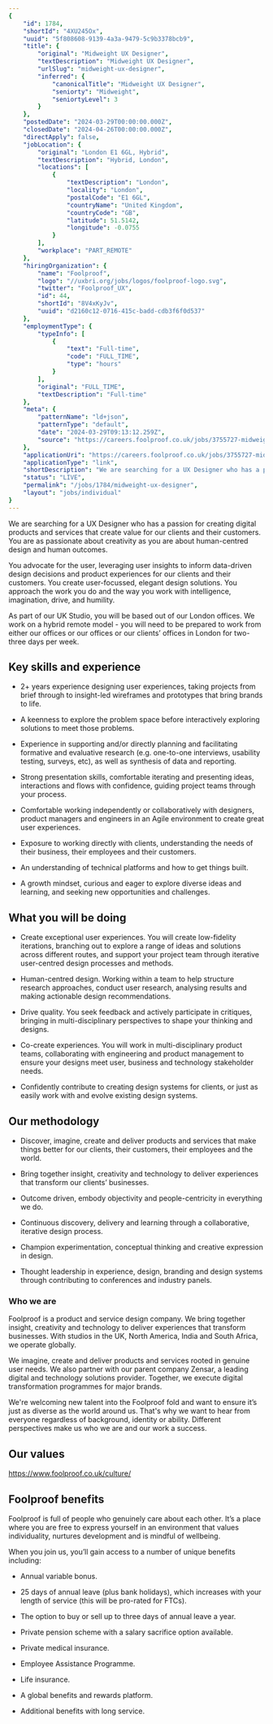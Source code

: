 ```yaml
---
{
	"id": 1784,
	"shortId": "4XU245Ox",
	"uuid": "5f808608-9139-4a3a-9479-5c9b3378bcb9",
	"title": {
		"original": "Midweight UX Designer",
		"textDescription": "Midweight UX Designer",
		"urlSlug": "midweight-ux-designer",
		"inferred": {
			"canonicalTitle": "Midweight UX Designer",
			"seniorty": "Midweight",
			"seniortyLevel": 3
		}
	},
	"postedDate": "2024-03-29T00:00:00.000Z",
	"closedDate": "2024-04-26T00:00:00.000Z",
	"directApply": false,
	"jobLocation": {
		"original": "London E1 6GL, Hybrid",
		"textDescription": "Hybrid, London",
		"locations": [
			{
				"textDescription": "London",
				"locality": "London",
				"postalCode": "E1 6GL",
				"countryName": "United Kingdom",
				"countryCode": "GB",
				"latitude": 51.5142,
				"longitude": -0.0755
			}
		],
		"workplace": "PART_REMOTE"
	},
	"hiringOrganization": {
		"name": "Foolproof",
		"logo": "//uxbri.org/jobs/logos/foolproof-logo.svg",
		"twitter": "Foolproof_UX",
		"id": 44,
		"shortId": "8V4xKyJv",
		"uuid": "d2160c12-0716-415c-badd-cdb3f6f0d537"
	},
	"employmentType": {
		"typeInfo": [
			{
				"text": "Full-time",
				"code": "FULL_TIME",
				"type": "hours"
			}
		],
		"original": "FULL_TIME",
		"textDescription": "Full-time"
	},
	"meta": {
		"patternName": "ld+json",
		"patternType": "default",
		"date": "2024-03-29T09:13:12.259Z",
		"source": "https://careers.foolproof.co.uk/jobs/3755727-midweight-ux-designer?utm_campaign=google_jobs_apply&utm_source=google_jobs_apply&utm_medium=organic"
	},
	"applicationUri": "https://careers.foolproof.co.uk/jobs/3755727-midweight-ux-designer?utm_campaign=google_jobs_apply&utm_source=google_jobs_apply&utm_medium=organic",
	"applicationType": "link",
	"shortDescription": "We are searching for a UX Designer who has a passion for creating digital products and services that create value for our clients and their customers. You are as passionate about creativity as you",
	"status": "LIVE",
	"permalink": "/jobs/1784/midweight-ux-designer",
	"layout": "jobs/individual"
}
---
```

<p>We are searching for a UX Designer who has a passion for creating digital products and services that create value for our clients and their customers. You are as passionate about creativity as you are about human-centred design and human outcomes.</p><p>You advocate for the user, leveraging user insights to inform data-driven design decisions and product experiences for our clients and their customers. You create user-focussed, elegant design solutions. You approach the work you do and the way you work with intelligence, imagination, drive, and humility.</p><p>As part of our UK Studio, you will be based out of our London offices. We work on a hybrid remote model - you will need to be prepared to work from either our offices or our offices or our clients’ offices in London for two-three days per week.</p><h2>Key skills and experience</h2><ul><li><p>2+ years experience designing user experiences, taking projects from brief through to insight-led wireframes and prototypes that bring brands to life.</p></li><li><p>A keenness to explore the problem space before interactively exploring solutions to meet those problems.</p></li><li><p>Experience in supporting and/or directly planning and facilitating formative and evaluative research (e.g. one-to-one interviews, usability testing, surveys, etc), as well as synthesis of data and reporting.</p></li><li><p>Strong presentation skills, comfortable iterating and presenting ideas, interactions and flows with confidence, guiding project teams through your process.</p></li><li><p>Comfortable working independently or collaboratively with designers, product managers and engineers in an Agile environment to create great user experiences.</p></li><li><p>Exposure to working directly with clients, understanding the needs of their business, their employees and their customers.</p></li><li><p>An understanding of technical platforms and how to get things built.</p></li><li><p>A growth mindset, curious and eager to explore diverse ideas and learning, and seeking new opportunities and challenges.</p></li></ul><h2>What you will be doing</h2><ul><li><p>Create exceptional user experiences. You will create low-fidelity iterations, branching out to explore a range of ideas and solutions across different routes, and support your project team through iterative user-centred design processes and methods.</p></li><li><p>Human-centred design. Working within a team to help structure research approaches, conduct user research, analysing results and making actionable design recommendations.</p></li><li><p>Drive quality. You seek feedback and actively participate in critiques, bringing in multi-disciplinary perspectives to shape your thinking and designs.</p></li><li><p>Co-create experiences. You will work in multi-disciplinary product teams, collaborating with engineering and product management to ensure your designs meet user, business and technology stakeholder needs.</p></li><li><p>Confidently contribute to creating design systems for clients, or just as easily work with and evolve existing design systems.</p></li></ul><h2>Our methodology</h2><ul><li><p>Discover, imagine, create and deliver products and services that make things better for our clients, their customers, their employees and the world.</p></li><li><p>Bring together insight, creativity and technology to deliver experiences that transform our clients’ businesses.</p></li><li><p>Outcome driven, embody objectivity and people-centricity in everything we do.</p></li><li><p>Continuous discovery, delivery and learning through a collaborative, iterative design process.</p></li><li><p>Champion experimentation, conceptual thinking and creative expression in design.</p></li><li><p>Thought leadership in experience, design, branding and design systems through contributing to conferences and industry panels.</p></li></ul><h3>Who we are</h3><p>Foolproof is a product and service design company. We bring together insight, creativity and technology to deliver experiences that transform businesses. With studios in the UK, North America, India and South Africa, we operate globally.</p><p>We imagine, create and deliver products and services rooted in genuine user needs. We also partner with our parent company Zensar, a leading digital and technology solutions provider. Together, we execute digital transformation programmes for major brands.</p><p>We're welcoming new talent into the Foolproof fold and want to ensure it’s just as diverse as the world around us. That's why we want to hear from everyone regardless of background, identity or ability. Different perspectives make us who we are and our work a success.</p><h2>Our values</h2><p><a target="_blank" rel="noopener noreferrer nofollow" href="https://www.foolproof.co.uk/culture/">https://www.foolproof.co.uk/culture/</a></p><h2>Foolproof benefits</h2><p>Foolproof is full of people who genuinely care about each other. It’s a place where you are free to express yourself in an environment that values individuality, nurtures development and is mindful of wellbeing.</p><p>When you join us, you’ll gain access to a number of unique benefits including:</p><ul><li><p>Annual variable bonus.</p></li><li><p>25 days of annual leave (plus bank holidays), which increases with your length of service (this will be pro-rated for FTCs).</p></li><li><p>The option to buy or sell up to three days of annual leave a year.</p></li><li><p>Private pension scheme with a salary sacrifice option available.</p></li><li><p>Private medical insurance.</p></li><li><p>Employee Assistance Programme.</p></li><li><p>Life insurance.</p></li><li><p>A global benefits and rewards platform.</p></li><li><p>Additional benefits with long service.</p></li></ul>
